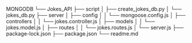 MONGODB
└── Jokes_API
    ├── script
    │   ├── create_jokes_db.py
    │   └── jokes_db.py
    ├── server
    │   ├── config
    │   │   └── mongoose.config.js
    │   ├── controllers
    │   │   └── jokes.controller.js
    │   ├── models
    │   │   └── jokes.model.js
    │   ├── routes
    │   │   └── jokes.routes.js
    │   └── server.js
    ├── package-lock.json
    ├── package.json
    └── readme.md
